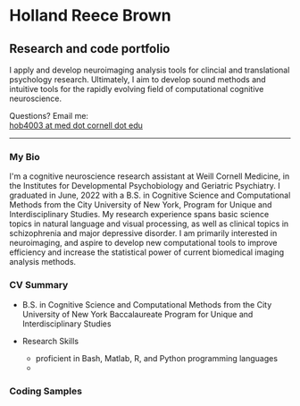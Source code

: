 # Holland Reece Brown
## Research and code portfolio


<p>I apply and develop neuroimaging analysis tools for clincial and translational psychology research. Ultimately, I aim to develop sound methods and intuitive tools for the rapidly evolving field of computational cognitive neuroscience.<p>

Questions? Email me:<br/>
[hob4003 at med dot cornell dot edu](mailto:hob4003@med.cornell.edu)

---

### My Bio

<p>I'm a cognitive neuroscience research assistant at Weill Cornell Medicine, in the Institutes for Developmental Psychobiology and Geriatric Psychiatry. I graduated in June, 2022 with a B.S. in Cognitive Science and Computational Methods from the City University of New York, Program for Unique and Interdisciplinary Studies. My research experience spans basic science topics in natural language and visual processing, as well as clinical topics in schizophrenia and major depressive disorder. I am primarily interested in neuroimaging, and aspire to develop new computational tools to improve efficiency and increase the statistical power of current biomedical imaging analysis methods.<p>

### CV Summary

- B.S. in Cognitive Science and Computational Methods from the City University of New York Baccalaureate Program for Unique and Interdisciplinary Studies

- Research Skills
    - proficient in Bash, Matlab, R, and Python programming languages
    - 

### Coding Samples




